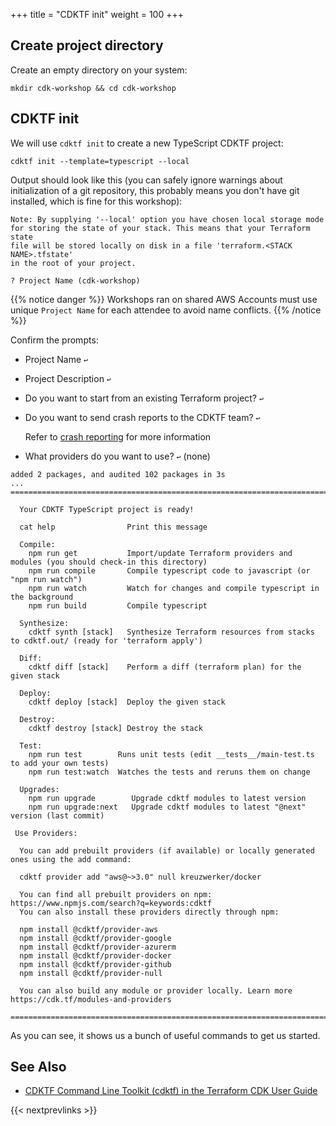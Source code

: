 +++
title = "CDKTF init"
weight = 100
+++

## Create project directory

Create an empty directory on your system:

```
mkdir cdk-workshop && cd cdk-workshop
```

## CDKTF init

We will use `cdktf init` to create a new TypeScript CDKTF project:

```
cdktf init --template=typescript --local
```

Output should look like this (you can safely ignore warnings about
initialization of a git repository, this probably means you don't have git
installed, which is fine for this workshop):

```
Note: By supplying '--local' option you have chosen local storage mode
for storing the state of your stack. This means that your Terraform state
file will be stored locally on disk in a file 'terraform.<STACK NAME>.tfstate'
in the root of your project.

? Project Name (cdk-workshop)
```

{{% notice danger %}}
Workshops ran on shared AWS Accounts must use unique `Project Name` for each attendee to avoid name conflicts.
{{% /notice %}}

Confirm the prompts:

- Project Name `↩`
- Project Description `↩`
- Do you want to start from an existing Terraform project? `↩`
- Do you want to send crash reports to the CDKTF team? `↩`

  Refer to [crash reporting](https://developer.hashicorp.com/terraform/cdktf/create-and-deploy/configuration-file#enable-crash-reporting-for-the-cli) for more information

- What providers do you want to use? `↩` (none)

```
added 2 packages, and audited 102 packages in 3s
...
========================================================================================================

  Your CDKTF TypeScript project is ready!

  cat help                Print this message

  Compile:
    npm run get           Import/update Terraform providers and modules (you should check-in this directory)
    npm run compile       Compile typescript code to javascript (or "npm run watch")
    npm run watch         Watch for changes and compile typescript in the background
    npm run build         Compile typescript

  Synthesize:
    cdktf synth [stack]   Synthesize Terraform resources from stacks to cdktf.out/ (ready for 'terraform apply')

  Diff:
    cdktf diff [stack]    Perform a diff (terraform plan) for the given stack

  Deploy:
    cdktf deploy [stack]  Deploy the given stack

  Destroy:
    cdktf destroy [stack] Destroy the stack

  Test:
    npm run test        Runs unit tests (edit __tests__/main-test.ts to add your own tests)
    npm run test:watch  Watches the tests and reruns them on change

  Upgrades:
    npm run upgrade        Upgrade cdktf modules to latest version
    npm run upgrade:next   Upgrade cdktf modules to latest "@next" version (last commit)

 Use Providers:

  You can add prebuilt providers (if available) or locally generated ones using the add command:

  cdktf provider add "aws@~>3.0" null kreuzwerker/docker

  You can find all prebuilt providers on npm: https://www.npmjs.com/search?q=keywords:cdktf
  You can also install these providers directly through npm:

  npm install @cdktf/provider-aws
  npm install @cdktf/provider-google
  npm install @cdktf/provider-azurerm
  npm install @cdktf/provider-docker
  npm install @cdktf/provider-github
  npm install @cdktf/provider-null

  You can also build any module or provider locally. Learn more https://cdk.tf/modules-and-providers

========================================================================================================
```

As you can see, it shows us a bunch of useful commands to get us started.

## See Also

- [CDKTF Command Line Toolkit (cdktf) in the Terraform CDK User Guide](https://developer.hashicorp.com/terraform/tutorials/cdktf/cdktf-install)

{{< nextprevlinks >}}